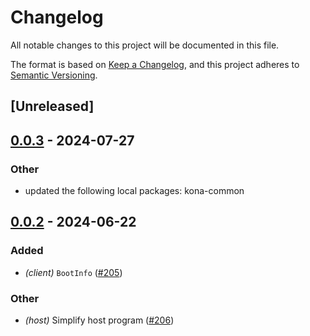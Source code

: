 # Changelog
All notable changes to this project will be documented in this file.

The format is based on [Keep a Changelog](https://keepachangelog.com/en/1.0.0/),
and this project adheres to [Semantic Versioning](https://semver.org/spec/v2.0.0.html).

## [Unreleased]

## [0.0.3](https://github.com/merklefruit/kona/compare/kona-common-proc-v0.0.2...kona-common-proc-v0.0.3) - 2024-07-27

### Other
- updated the following local packages: kona-common

## [0.0.2](https://github.com/ethereum-optimism/kona/compare/kona-common-proc-v0.0.1...kona-common-proc-v0.0.2) - 2024-06-22

### Added
- *(client)* `BootInfo` ([#205](https://github.com/ethereum-optimism/kona/pull/205))

### Other
- *(host)* Simplify host program ([#206](https://github.com/ethereum-optimism/kona/pull/206))
